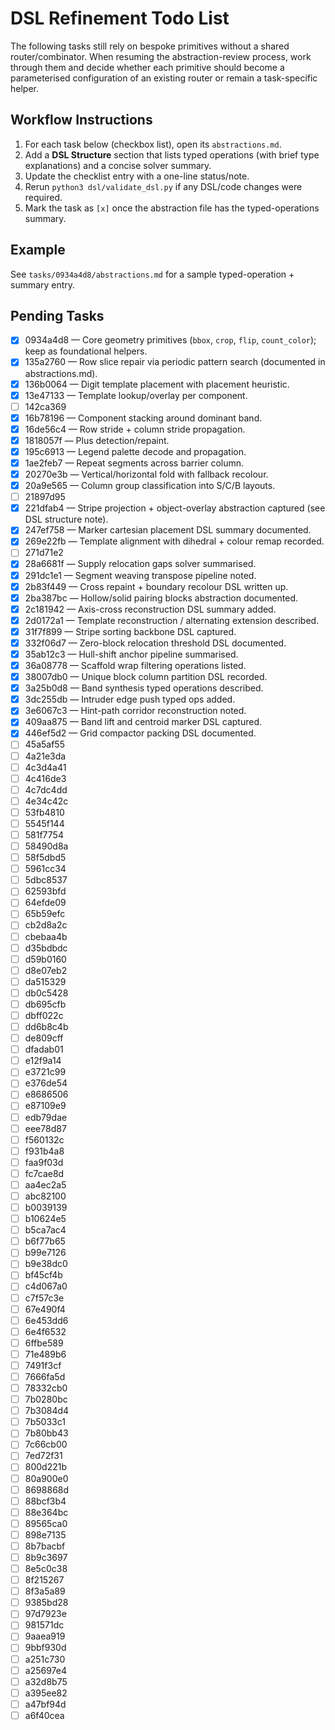 # DSL Refinement Todo List

The following tasks still rely on bespoke primitives without a shared router/combinator. When resuming the abstraction-review process, work through them and decide whether each primitive should become a parameterised configuration of an existing router or remain a task-specific helper.

## Workflow Instructions

1. For each task below (checkbox list), open its `abstractions.md`.
2. Add a **DSL Structure** section that lists typed operations (with brief type explanations) and a concise solver summary.
3. Update the checklist entry with a one-line status/note.
4. Rerun `python3 dsl/validate_dsl.py` if any DSL/code changes were required.
5. Mark the task as `[x]` once the abstraction file has the typed-operations summary.

## Example

See `tasks/0934a4d8/abstractions.md` for a sample typed-operation + summary entry.

## Pending Tasks

- [x] 0934a4d8 — Core geometry primitives (`bbox`, `crop`, `flip`, `count_color`); keep as foundational helpers.
- [x] 135a2760 — Row slice repair via periodic pattern search (documented in abstractions.md).
- [x] 136b0064 — Digit template placement with placement heuristic.
- [x] 13e47133 — Template lookup/overlay per component.
- [ ] 142ca369
- [x] 16b78196 — Component stacking around dominant band.
- [x] 16de56c4 — Row stride + column stride propagation.
- [x] 1818057f — Plus detection/repaint.
- [x] 195c6913 — Legend palette decode and propagation.
- [x] 1ae2feb7 — Repeat segments across barrier column.
- [x] 20270e3b — Vertical/horizontal fold with fallback recolour.
- [x] 20a9e565 — Column group classification into S/C/B layouts.
- [ ] 21897d95
- [x] 221dfab4 — Stripe projection + object-overlay abstraction captured (see DSL structure note).
- [x] 247ef758 — Marker cartesian placement DSL summary documented.
- [x] 269e22fb — Template alignment with dihedral + colour remap recorded.
- [ ] 271d71e2
- [x] 28a6681f — Supply relocation gaps solver summarised.
- [x] 291dc1e1 — Segment weaving transpose pipeline noted.
- [x] 2b83f449 — Cross repaint + boundary recolour DSL written up.
- [x] 2ba387bc — Hollow/solid pairing blocks abstraction documented.
- [x] 2c181942 — Axis-cross reconstruction DSL summary added.
- [x] 2d0172a1 — Template reconstruction / alternating extension described.
- [x] 31f7f899 — Stripe sorting backbone DSL captured.
- [x] 332f06d7 — Zero-block relocation threshold DSL documented.
- [x] 35ab12c3 — Hull-shift anchor pipeline summarised.
- [x] 36a08778 — Scaffold wrap filtering operations listed.
- [x] 38007db0 — Unique block column partition DSL recorded.
- [x] 3a25b0d8 — Band synthesis typed operations described.
- [x] 3dc255db — Intruder edge push typed ops added.
- [x] 3e6067c3 — Hint-path corridor reconstruction noted.
- [x] 409aa875 — Band lift and centroid marker DSL captured.
- [x] 446ef5d2 — Grid compactor packing DSL documented.
- [ ] 45a5af55
- [ ] 4a21e3da
- [ ] 4c3d4a41
- [ ] 4c416de3
- [ ] 4c7dc4dd
- [ ] 4e34c42c
- [ ] 53fb4810
- [ ] 5545f144
- [ ] 581f7754
- [ ] 58490d8a
- [ ] 58f5dbd5
- [ ] 5961cc34
- [ ] 5dbc8537
- [ ] 62593bfd
- [ ] 64efde09
- [ ] 65b59efc
- [ ] cb2d8a2c
- [ ] cbebaa4b
- [ ] d35bdbdc
- [ ] d59b0160
- [ ] d8e07eb2
- [ ] da515329
- [ ] db0c5428
- [ ] db695cfb
- [ ] dbff022c
- [ ] dd6b8c4b
- [ ] de809cff
- [ ] dfadab01
- [ ] e12f9a14
- [ ] e3721c99
- [ ] e376de54
- [ ] e8686506
- [ ] e87109e9
- [ ] edb79dae
- [ ] eee78d87
- [ ] f560132c
- [ ] f931b4a8
- [ ] faa9f03d
- [ ] fc7cae8d
- [ ] aa4ec2a5
- [ ] abc82100
- [ ] b0039139
- [ ] b10624e5
- [ ] b5ca7ac4
- [ ] b6f77b65
- [ ] b99e7126
- [ ] b9e38dc0
- [ ] bf45cf4b
- [ ] c4d067a0
- [ ] c7f57c3e
- [ ] 67e490f4
- [ ] 6e453dd6
- [ ] 6e4f6532
- [ ] 6ffbe589
- [ ] 71e489b6
- [ ] 7491f3cf
- [ ] 7666fa5d
- [ ] 78332cb0
- [ ] 7b0280bc
- [ ] 7b3084d4
- [ ] 7b5033c1
- [ ] 7b80bb43
- [ ] 7c66cb00
- [ ] 7ed72f31
- [ ] 800d221b
- [ ] 80a900e0
- [ ] 8698868d
- [ ] 88bcf3b4
- [ ] 88e364bc
- [ ] 89565ca0
- [ ] 898e7135
- [ ] 8b7bacbf
- [ ] 8b9c3697
- [ ] 8e5c0c38
- [ ] 8f215267
- [ ] 8f3a5a89
- [ ] 9385bd28
- [ ] 97d7923e
- [ ] 981571dc
- [ ] 9aaea919
- [ ] 9bbf930d
- [ ] a251c730
- [ ] a25697e4
- [ ] a32d8b75
- [ ] a395ee82
- [ ] a47bf94d
- [ ] a6f40cea
